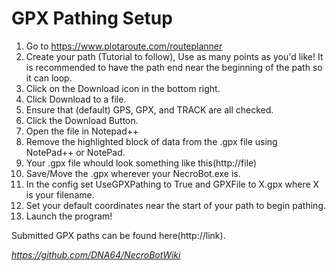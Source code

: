 # GPX Pathing Setup

1.  Go to https://www.plotaroute.com/routeplanner
2.  Create your path (Tutorial to follow), Use as many points as you'd like! It is recommended to have the path end near the beginning of the path so it can loop.
3.  Click on the Download icon in the bottom right.
4.  Click Download to a file.
5.  Ensure that (default) GPS, GPX, and TRACK are all checked.
6.  Click the Download Button.
7.  Open the file in Notepad++
8.  Remove the highlighted block of data from the .gpx file using NotePad++ or NotePad.
9.  Your .gpx file whould look something like this(http://file)
10. Save/Move the .gpx wherever your NecroBot.exe is.
11. In the config set UseGPXPathing to True and GPXFile to X.gpx where X is your filename.
12. Set your default coordinates near the start of your path to begin pathing.
13. Launch the program!

Submitted GPX paths can be found here(http://link).

_https://github.com/DNA64/NecroBotWiki_
